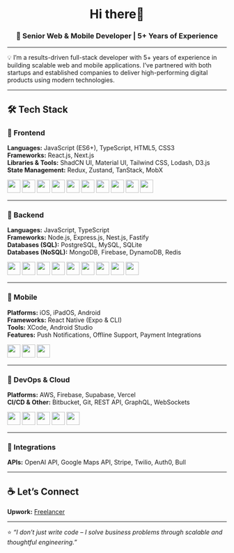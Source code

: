 <h1 align="center">Hi there👋</h1>
<h3 align="center">🚀 Senior Web & Mobile Developer | 5+ Years of Experience </h3>

---

💡 I’m a results-driven full-stack developer with 5+ years of experience in building scalable web and mobile applications. I’ve partnered with both startups and established companies to deliver high-performing digital products using modern technologies.

---

## 🛠 Tech Stack

### 🔹 Frontend
**Languages:** JavaScript (ES6+), TypeScript, HTML5, CSS3  
**Frameworks:** React.js, Next.js  
**Libraries & Tools:** ShadCN UI, Material UI, Tailwind CSS, Lodash, D3.js  
**State Management:** Redux, Zustand, TanStack, MobX

<p>
  <img src="https://cdn.jsdelivr.net/gh/devicons/devicon/icons/react/react-original.svg" width="30" />
  <img src="https://cdn.jsdelivr.net/gh/devicons/devicon/icons/nextjs/nextjs-original.svg" width="30" />
  <img src="https://cdn.jsdelivr.net/gh/devicons/devicon/icons/typescript/typescript-original.svg" width="30" />
  <img src="https://cdn.jsdelivr.net/gh/devicons/devicon/icons/javascript/javascript-original.svg" width="30" />
  <img src="https://cdn.jsdelivr.net/gh/devicons/devicon/icons/html5/html5-original.svg" width="30" />
  <img src="https://cdn.jsdelivr.net/gh/devicons/devicon/icons/css3/css3-original.svg" width="30" />
  <img src="https://raw.githubusercontent.com/reduxjs/redux/master/logo/logo.png" width="30" />
  <img src="https://cdn.jsdelivr.net/gh/devicons/devicon/icons/d3js/d3js-original.svg" width="30" />
  <img src="https://cdn.jsdelivr.net/gh/devicons/devicon/icons/tailwindcss/tailwindcss-plain.svg" width="30" />
  <img src="https://cdn.jsdelivr.net/gh/devicons/devicon/icons/materialui/materialui-original.svg" width="30" />
</p>

---

### 🔹 Backend
**Languages:** JavaScript, TypeScript  
**Frameworks:** Node.js, Express.js, Nest.js, Fastify  
**Databases (SQL):** PostgreSQL, MySQL, SQLite  
**Databases (NoSQL):** MongoDB, Firebase, DynamoDB, Redis

<p>
  <img src="https://cdn.jsdelivr.net/gh/devicons/devicon/icons/nodejs/nodejs-original.svg" width="30" />
  <img src="https://cdn.jsdelivr.net/gh/devicons/devicon/icons/express/express-original.svg" width="30" />
  <img src="https://cdn.jsdelivr.net/gh/devicons/devicon/icons/nestjs/nestjs-plain.svg" width="30" />
  <img src="https://cdn.jsdelivr.net/gh/devicons/devicon/icons/postgresql/postgresql-original.svg" width="30" />
  <img src="https://cdn.jsdelivr.net/gh/devicons/devicon/icons/mysql/mysql-original.svg" width="30" />
  <img src="https://cdn.jsdelivr.net/gh/devicons/devicon/icons/sqlite/sqlite-original.svg" width="30" />
  <img src="https://cdn.jsdelivr.net/gh/devicons/devicon/icons/mongodb/mongodb-original.svg" width="30" />
  <img src="https://cdn.jsdelivr.net/gh/devicons/devicon/icons/firebase/firebase-plain.svg" width="30" />
  <img src="https://cdn.jsdelivr.net/gh/devicons/devicon/icons/redis/redis-original.svg" width="30" />
</p>

---

### 🔹 Mobile
**Platforms:** iOS, iPadOS, Android  
**Frameworks:** React Native (Expo & CLI)  
**Tools:** XCode, Android Studio  
**Features:** Push Notifications, Offline Support, Payment Integrations

<p>
  <img src="https://cdn.jsdelivr.net/gh/devicons/devicon/icons/react/react-original.svg" width="30" />
  <img src="https://cdn.jsdelivr.net/gh/devicons/devicon/icons/androidstudio/androidstudio-original.svg" width="30" />
  <img src="https://cdn.jsdelivr.net/gh/devicons/devicon/icons/apple/apple-original.svg" width="30" />
</p>

---

### 🔹 DevOps & Cloud
**Platforms:** AWS, Firebase, Supabase, Vercel  
**CI/CD & Other:** Bitbucket, Git, REST API, GraphQL, WebSockets

<p>
  <img src="https://cdn.jsdelivr.net/gh/devicons/devicon/icons/aws/aws-original.svg" width="30" />
  <img src="https://cdn.jsdelivr.net/gh/devicons/devicon/icons/firebase/firebase-plain.svg" width="30" />
  <img src="https://cdn.jsdelivr.net/gh/devicons/devicon/icons/vercel/vercel-original.svg" width="30" />
  <img src="https://cdn.jsdelivr.net/gh/devicons/devicon/icons/git/git-original.svg" width="30" />
  <img src="https://cdn.jsdelivr.net/gh/devicons/devicon/icons/bitbucket/bitbucket-original.svg" width="30" />
</p>

---

### 🔹 Integrations
**APIs:** OpenAI API, Google Maps API, Stripe, Twilio, Auth0, Bull

---

## ☕ Let’s Connect

**Upwork:** [Freelancer](https://www.upwork.com/freelancers/~019669f06fb76cedb6)

---

⭐ *“I don’t just write code – I solve business problems through scalable and thoughtful engineering.”*
